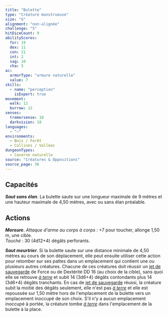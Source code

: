```yaml
---
title: "Bulette"
type: "Créature monstrueuse"
size: "G"
alignment: "non-alignée"
challenge: "5"
hitDiceCount: 9
abilityScores:
  for: 19
  dex: 11
  con: 21
  int: 2
  sag: 10
  cha: 5
ac: 
  armorType: "armure naturelle"
  value: 7
skills: 
  - name: "perception"
    isExpert: true
movement: 
  walk: 12
  burrow: 12
senses: 
  tremorsense: 18
  darkvision: 18
languages: 
  - "—"
environments:
  - Bois / Forêt
  - Collines / Vallées
dungeonTypes:
  - Caverne naturelle
source: "Créatures & Oppositions"
source_page: 36
---
```

## Capacités
_**Saut sans élan**_. La bulette saute sur une longueur maximale de 9 mètres et une hauteur maximale de 4,50 mètres, avec ou sans élan préalable.

## Actions
_**Morsure**_. _Attaque d'arme au corps à corps_ : +7 pour toucher, allonge 1,50 m, une cible.  
_Touché_ : 30 (4d12+4) dégâts perforants.

_**Saut meurtrier**_. Si la bulette saute sur une distance minimale de 4,50 mètres au cours de son déplacement, elle peut ensuite utiliser cette action pour retomber sur ses pattes dans un emplacement qui contient une ou plusieurs autres créatures. Chacune de ces créatures doit réussir un [jet de sauvegarde](/utiliser-les-caracteristiques/#jets-de-sauvegarde) de Force ou de Dextérité DD 16 (au choix de la cible), sans quoi elle se retrouve [_à terre_](/gerer-la-sante-du-personnage/#a-terre) et subit 14 (3d6+4) dégâts contondants plus 14 (3d6+4) dégâts tranchants. En cas de [jet de sauvegarde](/utiliser-les-caracteristiques/#jets-de-sauvegarde) réussi, la créature subit la moitié des dégâts seulement, elle n'est pas [_à terre_](/gerer-la-sante-du-personnage/#a-terre) et elle est repoussée sur 1,50 mètre hors de l'emplacement de la bulette vers un emplacement inoccupé de son choix. S'il n'y a aucun emplacement inoccupé à portée, la créature tombe [_à terre_](/gerer-la-sante-du-personnage/#a-terre) dans l'emplacement de la bulette à la place.
